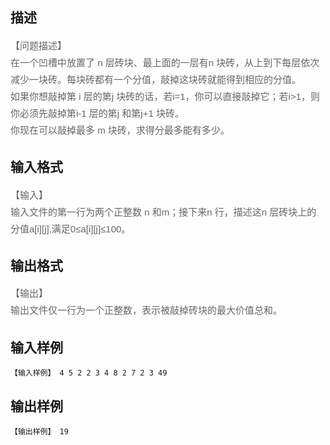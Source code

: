 ## 描述

<p><span style="color: rgb(102, 102, 102); font-family: 'LiSong Pro', Helvetica, Arial, sans-serif; font-size: 15px; line-height: 27px;">【问题描述】</span><br style="color: rgb(102, 102, 102); font-family: 'LiSong Pro', Helvetica, Arial, sans-serif; font-size: 15px; line-height: 27px;" /> <span style="color: rgb(102, 102, 102); font-family: 'LiSong Pro', Helvetica, Arial, sans-serif; font-size: 15px; line-height: 27px;">在一个凹槽中放置了 n 层砖块、最上面的一层有n 块砖，从上到下每层依次减少一块砖。每块砖都有一个分值，敲掉这块砖就能得到相应的分值。</span><br style="color: rgb(102, 102, 102); font-family: 'LiSong Pro', Helvetica, Arial, sans-serif; font-size: 15px; line-height: 27px;" /> <span style="color: rgb(102, 102, 102); font-family: 'LiSong Pro', Helvetica, Arial, sans-serif; font-size: 15px; line-height: 27px;">如果你想敲掉第 i 层的第j 块砖的话，若i=1，你可以直接敲掉它；若i>1，则你必须先敲掉第i-1 层的第j 和第j+1 块砖。</span><br style="color: rgb(102, 102, 102); font-family: 'LiSong Pro', Helvetica, Arial, sans-serif; font-size: 15px; line-height: 27px;" /> <span style="color: rgb(102, 102, 102); font-family: 'LiSong Pro', Helvetica, Arial, sans-serif; font-size: 15px; line-height: 27px;">你现在可以敲掉最多 m 块砖，求得分最多能有多少。</span></p> <p></p> <p></p>

## 输入格式

<p><span style="color: rgb(102, 102, 102); font-family: 'LiSong Pro', Helvetica, Arial, sans-serif; font-size: 15px; line-height: 27px;">【输入】</span><br style="color: rgb(102, 102, 102); font-family: 'LiSong Pro', Helvetica, Arial, sans-serif; font-size: 15px; line-height: 27px;" /> <span style="color: rgb(102, 102, 102); font-family: 'LiSong Pro', Helvetica, Arial, sans-serif; font-size: 15px; line-height: 27px;">输入文件的第一行为两个正整数 n 和m；接下来n 行，描述这n 层砖块上的分值a[i][j],满足0≤a[i][j]≤100。</span></p> <p></p> <p></p>

## 输出格式

<p><span style="color: rgb(102, 102, 102); font-family: 'LiSong Pro', Helvetica, Arial, sans-serif; font-size: 15px; line-height: 27px;">【输出】</span><br style="color: rgb(102, 102, 102); font-family: 'LiSong Pro', Helvetica, Arial, sans-serif; font-size: 15px; line-height: 27px;" /> <span style="color: rgb(102, 102, 102); font-family: 'LiSong Pro', Helvetica, Arial, sans-serif; font-size: 15px; line-height: 27px;">输出文件仅一行为一个正整数，表示被敲掉砖块的最大价值总和。</span></p> <p></p> <p></p>

## 输入样例

```plaintext
【输入样例】 4 5 2 2 3 4 8 2 7 2 3 49 
```

## 输出样例

```plaintext
【输出样例】 19 
```



 



 

